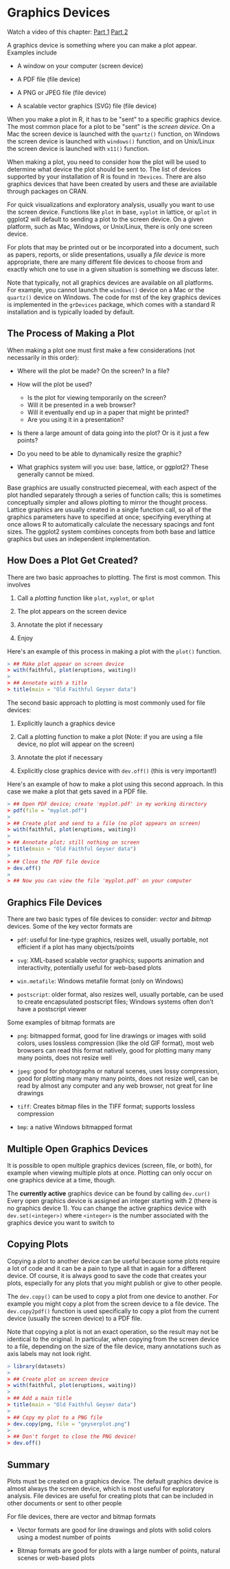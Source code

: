 # Graphics Devices

Watch a video of this chapter: [Part 1](https://youtu.be/ftc6_hqRYuY) [Part 2](https://youtu.be/ci6ogllxVxg)



A graphics device is something where you can make a plot appear. Examples include

  * A window on your computer (screen device)
  
  * A PDF file (file device)

  * A PNG or JPEG file (file device)

  * A scalable vector graphics (SVG) file (file device)

When you make a plot in R, it has to be "sent" to a specific graphics device. The most common place for a plot to be "sent" is the *screen device*. On a Mac the screen device is launched with the `quartz()` function, on Windows the screen device is launched with `windows()` function, and on Unix/Linux the screen device is launched with `x11()` function. 

When making a plot, you need to consider how the plot will be used to determine what device the plot should be sent to. The list of devices supported by your installation of R is found in `?Devices`. There are also graphics devices that have been created by users and these are aviailable through packages on CRAN.

For quick visualizations and exploratory analysis, usually you want to use the screen device. Functions like `plot` in base, `xyplot` in lattice, or `qplot` in ggplot2 will default to sending a plot to the screen device. On a given platform, such as Mac, Windows, or Unix/Linux, there is only one screen device.

For plots that may be printed out or be incorporated into a document, such as papers, reports, or slide presentations, usually a *file device* is more appropriate, there are many different file devices to choose from and exactly which one to use in a given situation is something we discuss later.

Note that typically, not all graphics devices are available on all platforms. For example, you cannot launch the `windows()` device on a Mac or the `quartz()` device on Windows. The code for mst of the key graphics devices is implemented in the `grDevices` package, which comes with a standard R installation and is typically loaded by default.


## The Process of Making a Plot

When making a plot one must first make a few considerations (not
necessarily in this order):

- Where will the plot be made? On the screen? In a file? 

- How will the plot be used?
  - Is the plot for viewing temporarily on the screen?  
  - Will it be presented in a web browser?
  - Will it eventually end up in a paper that might be printed? 
  - Are you using it in a presentation?

- Is there a large amount of data going into the plot? Or is it just a
  few points?

- Do you need to be able to dynamically resize the graphic?

- What graphics system will you use: base, lattice, or ggplot2? These
  generally cannot be mixed.

Base graphics are usually constructed piecemeal, with each aspect of the plot handled separately through a series of function calls; this is sometimes conceptually simpler and allows plotting to mirror the thought process. Lattice graphics are usually created in a single function call, so all of the graphics parameters have to specified at once; specifying everything at once allows R to automatically calculate the necessary spacings and font sizes. The ggplot2 system combines concepts from both base and lattice graphics but uses an independent implementation.



## How Does a Plot Get Created?

There are two basic approaches to plotting. The first is most common. This involves

1. Call a *plotting* function like `plot`, `xyplot`, or `qplot`

2. The plot appears on the screen device

3. Annotate the plot if necessary

4. Enjoy

Here's an example of this process in making a plot with the `plot()` function.


```r
> ## Make plot appear on screen device
> with(faithful, plot(eruptions, waiting)) 
> 
> ## Annotate with a title
> title(main = "Old Faithful Geyser data")  
```

The second basic approach to plotting is most commonly used for file devices:

1. Explicitly launch a graphics device

2. Call a plotting function to make a plot (Note: if you are using a file
device, no plot will appear on the screen)

3. Annotate the plot if necessary

3. Explicitly close graphics device with `dev.off()` (this is very important!)

Here's an example of how to make a plot using this second approach. In this case we make a plot that gets saved in a PDF file.


```r
> ## Open PDF device; create 'myplot.pdf' in my working directory
> pdf(file = "myplot.pdf")  
> 
> ## Create plot and send to a file (no plot appears on screen)
> with(faithful, plot(eruptions, waiting))  
> 
> ## Annotate plot; still nothing on screen
> title(main = "Old Faithful Geyser data")  
> 
> ## Close the PDF file device
> dev.off()  
> 
> ## Now you can view the file 'myplot.pdf' on your computer
```


## Graphics File Devices

There are two basic types of file devices to consider: *vector* and *bitmap*
devices. Some of the key vector formats are

- `pdf`: useful for line-type graphics, resizes well, usually
  portable, not efficient if a plot has many objects/points

- `svg`: XML-based scalable vector graphics; supports animation and
  interactivity, potentially useful for web-based plots

- `win.metafile`: Windows metafile format (only on Windows)

- `postscript`: older format, also resizes well, usually portable, can
  be used to create encapsulated postscript files; Windows systems
  often don’t have a postscript viewer

Some examples of bitmap formats are

- `png`: bitmapped format, good for line drawings or images with solid
  colors, uses lossless compression (like the old GIF format), most
  web browsers can read this format natively, good for plotting many
  many many points, does not resize well

- `jpeg`: good for photographs or natural scenes, uses lossy
  compression, good for plotting many many many points, does not
  resize well, can be read by almost any computer and any web browser,
  not great for line drawings

- `tiff`: Creates bitmap files in the TIFF format; supports lossless
  compression

- `bmp`: a native Windows bitmapped format


## Multiple Open Graphics Devices

It is possible to open multiple graphics devices (screen, file, or
  both), for example when viewing multiple plots at once. Plotting can only occur on one graphics device at a time, though. 
  
The **currently active** graphics device can be found by calling  `dev.cur()` Every open graphics device is assigned an integer starting with 2 (there is no graphics device 1). You can change the active graphics device with `dev.set(<integer>)` where `<integer>` is the number associated with the graphics device you want to switch to


## Copying Plots

Copying a plot to another device can be useful because some plots
require a lot of code and it can be a pain to type all that in again
for a different device. Of course, it is always good to save the code that creates your plots, especially for any plots that you might publish or give to other people. 

The `dev.copy()` can be used to copy a plot from one device to another. For example you might copy a plot from the screen device to a file device. The  `dev.copy2pdf()` function is used specifically to copy a plot from the current device (usually the screen device) to a PDF file.

Note that copying a plot is not an exact operation, so the result may not
be identical to the original. In particular, when copying from the screen device to a file, depending on the size of the file device, many annotations such as axis labels may not look right.



```r
> library(datasets)
> 
> ## Create plot on screen device
> with(faithful, plot(eruptions, waiting))  
> 
> ## Add a main title
> title(main = "Old Faithful Geyser data")  
> 
> ## Copy my plot to a PNG file
> dev.copy(png, file = "geyserplot.png")  
> 
> ## Don't forget to close the PNG device!
> dev.off()  
```


## Summary

Plots must be created on a graphics device. The default graphics device is almost always the screen device, which is most useful for exploratory analysis. File devices are useful for creating plots that can be included in other documents or sent to other people

For file devices, there are vector and bitmap formats

  - Vector formats are good for line drawings and plots with solid
    colors using a modest number of points

  - Bitmap formats are good for plots with a large number of points,
    natural scenes or web-based plots
